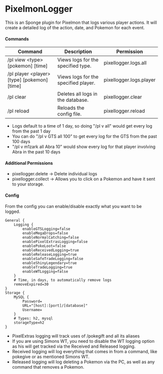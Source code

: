 # PixelmonLogger
This is an Sponge plugin for Pixelmon that logs various player actions. It will create a detailed log of the action, date, and Pokemon for each event.

#### Commands

Command | Description | Permission
--------| ------------| ----------
/pl view \<type> [pokemon] [time] | Views logs for the specified type. | pixellogger.logs.all
/pl player \<player> [type] [pokemon] [time] | Views logs for the specified player. | pixellogger.logs.player
/pl clear | Deletes all logs in the database. | pixellogger.clear
/pl reload | Reloads the config file. | pixellogger.reload

- Logs default to a time of 1 day, so doing "/pl v all" would get every log from the past 1 day
- You can do "/pl v GTS all 100" to get every log for the GTS from the past 100 days
- "/pl v m1zark all Abra 10" would show every log for that player involving Abra in the past 10 days

#### Additional Permissions
- pixellogger.delete -> Delete individual logs
- pixellogger.collect -> Allows you to click on a Pokemon and have it sent to your storage.

#### Config

From the config you can enable/disable exactly what you want to be logged.

```hocon
General {
    Logging {
        enableGTSLogging=false
        enableMegaDrops=false
        enableNormalCatching=false
        enablePixelExtrasLogging=false
        enablePokeLoot=false
        enableReceivedLogging=true
        enableReleaseLogging=true
        enableSafeTradeLogging=false
        enableShinyLegendary=true
        enableTradeLogging=true
        enableWTLogging=false
    }
    # Time, in days, to automatically remove logs
    removeExpired=30
}
Storage {
    MySQL {
        Password=
        URL="[host]:[port]/[database]"
        Username=
    }
    # Types: h2, mysql
    storageType=h2
}
```
- PixelExtras logging will track uses of /pokegift and all its aliases
- If you are using Simons WT, you need to disable the WT logging option as his will get tracked via the Received and Released logging.
- Received logging will log everything that comes in from a command, like pokegive or as mentioned Simons WT.
- Released logging will log deleting a Pokemon via the PC, as well as any command that removes a Pokemon.
